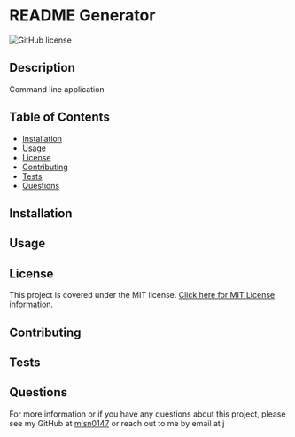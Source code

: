 # README Generator
  ![GitHub license](https://img.shields.io/badge/License-MIT-blue.svg)
  
## Description
Command line application 


## Table of Contents
* [Installation](#Installation)
* [Usage](#Usage)
* [License](#License)
* [Contributing](#Contributing)
* [Tests](#Tests)
* [Questions](#Questions)

## Installation


## Usage


## License
This project is covered under the MIT license.
[Click here for MIT License information.](https://mit-license.org/)

## Contributing


## Tests


## Questions
For more information or if you have any questions about this project, please see my GitHub at [misn0147](https://github.com/misn0147) or reach out to me by email at j

